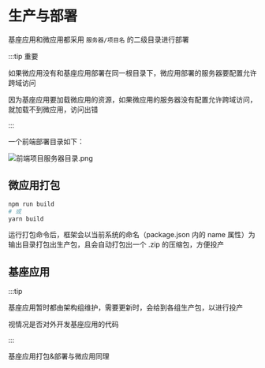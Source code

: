 # 生产与部署

基座应用和微应用都采用 `服务器/项目名` 的二级目录进行部署

:::tip 重要

如果微应用没有和基座应用部署在同一根目录下，微应用部署的服务器要配置允许跨域访问

因为基座应用要加载微应用的资源，如果微应用的服务器没有配置允许跨域访问，就加载不到微应用，访问出错

:::

一个前端部署目录如下：

![前端项目服务器目录.png](/images/micro/前端项目服务器目录.png)

## 微应用打包

```zsh
npm run build
# 或
yarn build
```

运行打包命令后，框架会以当前系统的命名（package.json 内的 name 属性）为输出目录打包出生产包，且会自动打包出一个 .zip 的压缩包，方便投产

## 基座应用

:::tip

基座应用暂时都由架构组维护，需要更新时，会给到各组生产包，以进行投产

视情况是否对外开发基座应用的代码

:::

基座应用打包&部署与微应用同理
